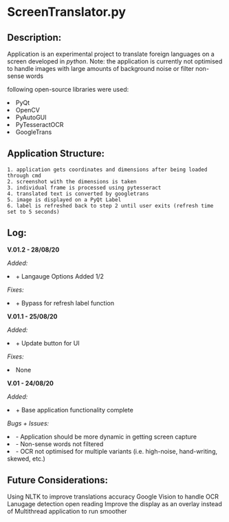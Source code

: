 # ScreenTranslator.py
## Description:
<p>Application is an experimental project to translate foreign languages on a screen developed in <i>python</i>. Note: the application is currently not optimised to handle images with large amounts of background noise or filter non-sense words<p>
<p>following open-source libraries were used:</p>
<li> PyQt </li>
<li> OpenCV </li>
<li> PyAutoGUI </li>
<li> PyTesseractOCR </li>
<li> GoogleTrans </li>

## Application Structure:
```
1. application gets coordinates and dimensions after being loaded through cmd
2. screenshot with the dimensions is taken
3. individual frame is processed using pytesseract
4. translated text is converted by googletrans 
5. image is displayed on a PyQt Label
6. label is refreshed back to step 2 until user exits (refresh time set to 5 seconds)
```

## Log:
<b>V.01.2 - 28/08/20</b>
<p><i>Added:</i></p>
<li> + Langauge Options Added 1/2</li>
<p><i>Fixes:</i></p>
<li> + Bypass for refresh label function </li>


<b>V.01.1 - 25/08/20</b>
<p><i>Added:</i></p>
<li> + Update button for UI</li>
<p><i>Fixes:</i></p>
<li> None </li>


<b>V.01 - 24/08/20</b>
<p><i>Added:</i></p>
<li> + Base application functionality complete
<p><i>Bugs + Issues:</i></p>
<li> - Application should be more dynamic in getting screen capture
<li> - Non-sense words not filtered
<li> - OCR not optimised for multiple variants (i.e. high-noise, hand-writing, skewed, etc.)
  
## Future Considerations:
Using NLTK to improve translations accuracy
Google Vision to handle OCR
Lanugage detection open reading
Improve the display as an overlay instead of 
Multithread application to run smoother
